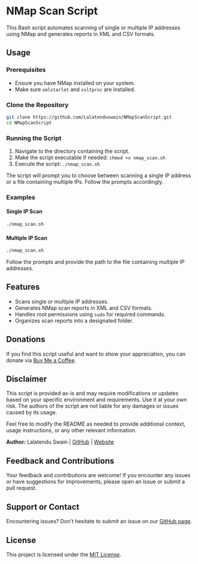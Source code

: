 # NMap Scan Script

This Bash script automates scanning of single or multiple IP addresses using NMap and generates reports in XML and CSV formats.

## Usage

### Prerequisites
- Ensure you have NMap installed on your system.
- Make sure `xmlstarlet` and `xsltproc` are installed.

### Clone the Repository

```bash
git clone https://github.com/Lalatenduswain/NMapScanScript.git
cd NMapScanScript
```

### Running the Script

1. Navigate to the directory containing the script.
2. Make the script executable if needed: `chmod +x nmap_scan.sh`
3. Execute the script: `./nmap_scan.sh`

The script will prompt you to choose between scanning a single IP address or a file containing multiple IPs. Follow the prompts accordingly.

### Examples

#### Single IP Scan

```bash
./nmap_scan.sh
```

#### Multiple IP Scan

```bash
./nmap_scan.sh
```

Follow the prompts and provide the path to the file containing multiple IP addresses.

## Features

- Scans single or multiple IP addresses.
- Generates NMap scan reports in XML and CSV formats.
- Handles root permissions using `sudo` for required commands.
- Organizes scan reports into a designated folder.

## Donations

If you find this script useful and want to show your appreciation, you can donate via [Buy Me a Coffee](https://www.buymeacoffee.com/lalatendu.swain).

## Disclaimer

This script is provided as-is and may require modifications or updates based on your specific environment and requirements. Use it at your own risk. The authors of the script are not liable for any damages or issues caused by its usage.

Feel free to modify the README as needed to provide additional context, usage instructions, or any other relevant information.

**Author:** Lalatendu Swain | [GitHub](https://github.com/Lalatenduswain) | [Website](https://blog.lalatendu.info/)

## Feedback and Contributions

Your feedback and contributions are welcome! If you encounter any issues or have suggestions for improvements, please open an issue or submit a pull request.


## Support or Contact

Encountering issues? Don't hesitate to submit an issue on our [GitHub page](https://github.com/Lalatenduswain/NMapScanScript/issues).


## License

This project is licensed under the [MIT License](LICENSE).
